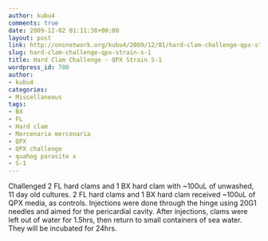 ```yaml
---
author: kubu4
comments: true
date: 2009-12-02 01:11:38+00:00
layout: post
link: http://onsnetwork.org/kubu4/2009/12/01/hard-clam-challenge-qpx-strain-s-1/
slug: hard-clam-challenge-qpx-strain-s-1
title: Hard Clam Challenge - QPX Strain S-1
wordpress_id: 780
author:
- kubu4
categories:
- Miscellaneous
tags:
- BX
- FL
- Hard clam
- Mercenaria mercenaria
- QPX
- QPX challenge
- quahog parasite x
- S-1
---
```


Challenged 2 FL hard clams and 1 BX hard clam with ~100uL of unwashed, 11 day old cultures. 2 FL hard clams and 1 BX hard clam received ~100uL of QPX media, as controls. Injections were done through the hinge using 20G1 needles and aimed for the pericardial cavity. After injections, clams were left out of water for 1.5hrs, then return to small containers of sea water. They will be incubated for 24hrs.
